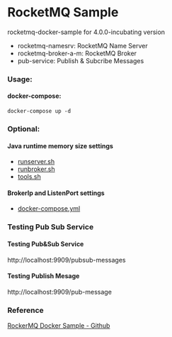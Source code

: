 # RocketMQ Sample
rocketmq-docker-sample for 4.0.0-incubating version

+ rocketmq-namesrv: RocketMQ Name Server
+ rocketmq-broker-a-m: RocketMQ Broker
+ pub-service: Publish & Subcribe Messages

### Usage:

#### docker-compose:
```
docker-compose up -d
```

### Optional:

#### Java runtime memory size settings
* [runserver.sh](base/apache-rocketmq-all/bin/runserver.sh)
* [runbroker.sh](base/apache-rocketmq-all/bin/runbroker.sh)
* [tools.sh](base/apache-rocketmq-all/bin/tools.sh)

#### BrokerIp and ListenPort settings
* [docker-compose.yml](docker-compose.yml)

### Testing Pub Sub Service

#### Testing Pub&Sub Service
http://localhost:9909/pubsub-messages

#### Testing Publish Mesage
http://localhost:9909/pub-message

### Reference
[RockerMQ Docker Sample - Github](https://github.com/jingxizheng/rocketmq-docker-sample)